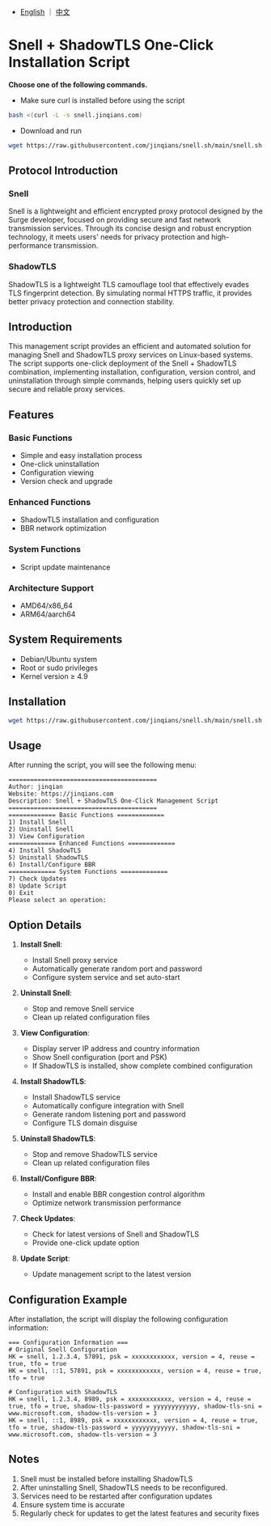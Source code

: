 - [English](README.en.md) ｜ [中文](README.md)

# Snell + ShadowTLS One-Click Installation Script
**Choose one of the following commands.**
+ Make sure curl is installed before using the script
```bash
bash <(curl -L -s snell.jinqians.com)
```
+ Download and run
```bash
wget https://raw.githubusercontent.com/jinqians/snell.sh/main/snell.sh -O snell.sh && chmod +x snell.sh && ./snell.sh
```

## Protocol Introduction
### Snell
Snell is a lightweight and efficient encrypted proxy protocol designed by the Surge developer, focused on providing secure and fast network transmission services. Through its concise design and robust encryption technology, it meets users' needs for privacy protection and high-performance transmission.

### ShadowTLS
ShadowTLS is a lightweight TLS camouflage tool that effectively evades TLS fingerprint detection. By simulating normal HTTPS traffic, it provides better privacy protection and connection stability.

## Introduction
This management script provides an efficient and automated solution for managing Snell and ShadowTLS proxy services on Linux-based systems. The script supports one-click deployment of the Snell + ShadowTLS combination, implementing installation, configuration, version control, and uninstallation through simple commands, helping users quickly set up secure and reliable proxy services.

## Features
### Basic Functions
- Simple and easy installation process
- One-click uninstallation
- Configuration viewing
- Version check and upgrade

### Enhanced Functions
- ShadowTLS installation and configuration
- BBR network optimization

### System Functions
- Script update maintenance

### Architecture Support
- AMD64/x86_64
- ARM64/aarch64

## System Requirements
- Debian/Ubuntu system
- Root or sudo privileges
- Kernel version ≥ 4.9

## Installation
```bash
wget https://raw.githubusercontent.com/jinqians/snell.sh/main/snell.sh -O snell.sh && chmod +x snell.sh && ./snell.sh
```

## Usage
After running the script, you will see the following menu:
```
=========================================
Author: jinqian
Website: https://jinqians.com
Description: Snell + ShadowTLS One-Click Management Script
=========================================
============= Basic Functions =============
1) Install Snell
2) Uninstall Snell
3) View Configuration
============= Enhanced Functions =============
4) Install ShadowTLS
5) Uninstall ShadowTLS
6) Install/Configure BBR
============= System Functions =============
7) Check Updates
8) Update Script
0) Exit
Please select an operation:
```

## Option Details
1. **Install Snell**:
   - Install Snell proxy service
   - Automatically generate random port and password
   - Configure system service and set auto-start

2. **Uninstall Snell**:
   - Stop and remove Snell service
   - Clean up related configuration files

3. **View Configuration**:
   - Display server IP address and country information
   - Show Snell configuration (port and PSK)
   - If ShadowTLS is installed, show complete combined configuration

4. **Install ShadowTLS**:
   - Install ShadowTLS service
   - Automatically configure integration with Snell
   - Generate random listening port and password
   - Configure TLS domain disguise

5. **Uninstall ShadowTLS**:
   - Stop and remove ShadowTLS service
   - Clean up related configuration files

6. **Install/Configure BBR**:
   - Install and enable BBR congestion control algorithm
   - Optimize network transmission performance

7. **Check Updates**:
   - Check for latest versions of Snell and ShadowTLS
   - Provide one-click update option

8. **Update Script**:
   - Update management script to the latest version

## Configuration Example
After installation, the script will display the following configuration information:
```
=== Configuration Information ===
# Original Snell Configuration
HK = snell, 1.2.3.4, 57891, psk = xxxxxxxxxxxx, version = 4, reuse = true, tfo = true
HK = snell, ::1, 57891, psk = xxxxxxxxxxxx, version = 4, reuse = true, tfo = true

# Configuration with ShadowTLS
HK = snell, 1.2.3.4, 8989, psk = xxxxxxxxxxxx, version = 4, reuse = true, tfo = true, shadow-tls-password = yyyyyyyyyyyy, shadow-tls-sni = www.microsoft.com, shadow-tls-version = 3
HK = snell, ::1, 8989, psk = xxxxxxxxxxxx, version = 4, reuse = true, tfo = true, shadow-tls-password = yyyyyyyyyyyy, shadow-tls-sni = www.microsoft.com, shadow-tls-version = 3
```

## Notes
1. Snell must be installed before installing ShadowTLS
2. After uninstalling Snell, ShadowTLS needs to be reconfigured.
3. Services need to be restarted after configuration updates
4. Ensure system time is accurate
5. Regularly check for updates to get the latest features and security fixes
